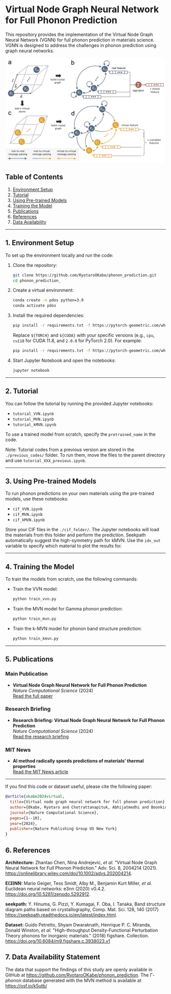 # Virtual Node Graph Neural Network for Full Phonon Prediction

This repository provides the implementation of the Virtual Node Graph Neural Network (VGNN) for full phonon prediction in materials science. VGNN is designed to address the challenges in phonon prediction using graph neural networks.

<p align="center">
  <img src="assets/vgnn.png" width="500">
</p>

## Table of Contents
1. [Environment Setup](#environment-setup)
2. [Tutorial](#tutorial)
3. [Using Pre-trained Models](#using-pre-trained-models)
4. [Training the Model](#training-the-model)
5. [Publications](#publications)
6. [References](#references)
7. [Data Availability](#data-availability)

---

## 1. Environment Setup

To set up the environment locally and run the code:

1. Clone the repository:
	```bash
	git clone https://github.com/RyotaroOKabe/phonon_prediction.git
	cd phonon_prediction_
	```

2. Create a virtual environment:
	```bash
	conda create -n pdos python=3.9
	conda activate pdos
	```

3. Install the required dependencies:
	```bash
	pip install -r requirements.txt -f https://pytorch-geometric.com/whl/torch-${TORCH}+${CUDA}.html
	```
	Replace `${TORCH}` and `${CUDA}` with your specific versions (e.g., `cpu`, `cu118` for CUDA 11.8, and `2.0.0` for PyTorch 2.0). For example:
	```bash
	pip install -r requirements.txt -f https://pytorch-geometric.com/whl/torch-2.0.0+cu118.html
	```

4. Start Jupyter Notebook and open the notebooks:
	```bash
	jupyter notebook
	```

---

## 2. Tutorial

You can follow the tutorial by running the provided Jupyter notebooks:

- `tutorial_VVN.ipynb`
- `tutorial_MVN.ipynb`
- `tutorial_kMVN.ipynb`

To use a trained model from scratch, specify the `pretrained_name` in the code.

Note: Tutorial codes from a previous version are stored in the `./previous_codes/` folder. To run them, move the files to the parent directory and use `tutorial_XXX_previous.ipynb`.

---

## 3. Using Pre-trained Models

To run phonon predictions on your own materials using the pre-trained models, use these notebooks:

- `cif_VVN.ipynb`
- `cif_MVN.ipynb`
- `cif_kMVN.ipynb`

Store your CIF files in the `./cif_folder/`. The Jupyter notebooks will load the materials from this folder and perform the prediction. Seekpath automatically suggest the high-symmetry path for kMVN. Use the `idx_out` variable to specify which material to plot the results for.

---

## 4. Training the Model

To train the models from scratch, use the following commands:

- Train the VVN model:
	```bash
	python train_vvn.py
	```

- Train the MVN model for Gamma phonon prediction:
	```bash
	python train_mvn.py
	```

- Train the k-MVN model for phonon band structure prediction:
	```bash
	python train_kmvn.py
	```

---


## 5. Publications

### Main Publication
- **Virtual Node Graph Neural Network for Full Phonon Prediction**  
  *Nature Computational Science* (2024)  
  [Read the full paper](https://www.nature.com/articles/s43588-024-00661-0)

### Research Briefing
- **Research Briefing: Virtual Node Graph Neural Network for Full Phonon Prediction**  
  *Nature Computational Science* (2024)  
  [Read the research briefing](https://www.nature.com/articles/s43588-024-00665-w)

### MIT News
- **AI method radically speeds predictions of materials’ thermal properties**  
  [Read the MIT News article](https://news.mit.edu/2024/ai-method-radically-speeds-predictions-materials-thermal-properties-0716)

---

If you find this code or dataset useful, please cite the following paper:

```bibtex
@article{okabe2024virtual,
  title={Virtual node graph neural network for full phonon prediction},
  author={Okabe, Ryotaro and Chotrattanapituk, Abhijatmedhi and Boonkird, Artittaya and Andrejevic, Nina and Fu, Xiang and Jaakkola, Tommi S and Song, Qichen and Nguyen, Thanh and Drucker, Nathan and Mu, Sai and others},
  journal={Nature Computational Science},
  pages={1--10},
  year={2024},
  publisher={Nature Publishing Group US New York}
}

```

## 6. References
**Architecture:** Zhantao Chen, Nina Andrejevic, *et al.* "Virtual Node Graph Neural Network for Full Phonon
Prediction." Adv. Sci. 8, 2004214 (2021). https://onlinelibrary.wiley.com/doi/10.1002/advs.202004214.    

**E(3)NN:** Mario Geiger, Tess Smidt, Alby M., Benjamin Kurt Miller, *et al.* Euclidean neural networks: e3nn (2020) v0.4.2. https://doi.org/10.5281/zenodo.5292912.

**seekpath:** Y. Hinuma, G. Pizzi, Y. Kumagai, F. Oba, I. Tanaka, Band structure diagram paths based on crystallography, Comp. Mat. Sci. 128, 140 (2017)  https://seekpath.readthedocs.io/en/latest/index.html.   

**Dataset:** Guido Petretto, Shyam Dwaraknath, Henrique P. C. Miranda, Donald Winston, *et al.* "High-throughput Density-Functional Perturbation Theory phonons for inorganic materials." (2018) figshare. Collection. https://doi.org/10.6084/m9.figshare.c.3938023.v1

## 7. Data Availability Statement
The data that support the findings of this study are openly available in GitHub at https://github.com/RyotaroOKabe/phonon_prediction. The $\Gamma$-phonon database generated with the MVN method is available at https://osf.io/k5utb/
